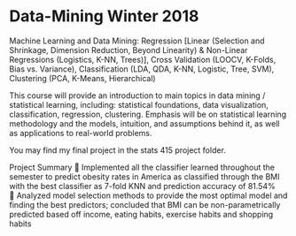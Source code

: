 # Data-Mining Winter 2018
Machine Learning and Data Mining: Regression [Linear (Selection and Shrinkage, Dimension Reduction, Beyond Linearity) & Non-Linear Regressions (Logistics, K-NN, Trees)], Cross Validation (LOOCV, K-Folds, Bias vs. Variance), Classification (LDA, QDA, K-NN, Logistic, Tree, SVM), Clustering (PCA, K-Means, Hierarchical)

This course will provide an introduction to main topics in data mining / statistical learning, including: statistical foundations, data visualization, classification, regression, clustering. Emphasis will be on statistical learning methodology and the models, intuition, and assumptions behind it, as well as applications to real-world problems.

You may find my final project in the stats 415 project folder.

Project Summary
 Implemented all the classifier learned throughout the semester to predict obesity rates in America as classified through the BMI with the best classifier as 7-fold KNN and prediction accuracy of 81.54%  
 Analyzed model selection methods to provide the most optimal model and finding the best predictors; concluded that BMI can be non-parametrically predicted based off income, eating habits, exercise habits and shopping habits
